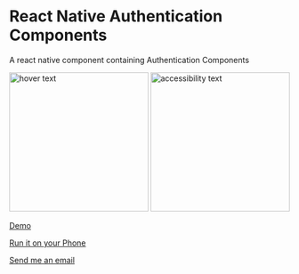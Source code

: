 # React Native Authentication Components

A react native component containing Authentication Components

<p align="left">
  <img src="https://res.cloudinary.com/dvfr0z8wr/image/upload/v1673398220/Simulator_Screen_Shot_-_iPhone_13_Pro_Max_-_2023-01-11_at_00.43.35.png" width="250" title="hover text">
  <img src="https://res.cloudinary.com/dvfr0z8wr/image/upload/v1673398220/Simulator_Screen_Shot_-_iPhone_13_Pro_Max_-_2023-01-11_at_00.45.37.png" width="250" alt="accessibility text">
</p>

[Demo](https://youtu.be/idq83awYgbo)

[Run it on your Phone](https://expo.dev/@anayooleru/React-native-authentication-screen?serviceType=classic&distribution=expo-go)

[Send me an email](mailto:anayo_oleru@outlook.com)

